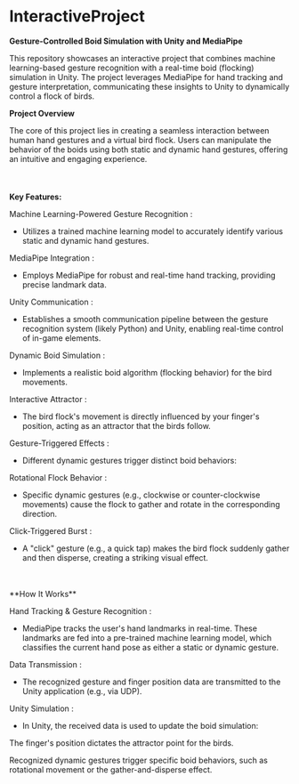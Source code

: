 # InteractiveProject

**Gesture-Controlled Boid Simulation with Unity and MediaPipe**  

This repository showcases an interactive project that combines machine learning-based gesture recognition with a real-time boid (flocking) simulation in Unity. The project leverages MediaPipe for hand tracking and gesture interpretation, communicating these insights to Unity to dynamically control a flock of birds.

**Project Overview**  

The core of this project lies in creating a seamless interaction between human hand gestures and a virtual bird flock. Users can manipulate the behavior of the boids using both static and dynamic hand gestures, offering an intuitive and engaging experience.   
<br>
<br>    
**Key Features:**  

Machine Learning-Powered Gesture Recognition :   
- Utilizes a trained machine learning model to accurately identify various static and dynamic hand gestures.

MediaPipe Integration :   
- Employs MediaPipe for robust and real-time hand tracking, providing precise landmark data.

Unity Communication :   
- Establishes a smooth communication pipeline between the gesture recognition system (likely Python) and Unity, enabling real-time control of in-game elements.

Dynamic Boid Simulation :   
- Implements a realistic boid algorithm (flocking behavior) for the bird movements.

Interactive Attractor :   
- The bird flock's movement is directly influenced by your finger's position, acting as an attractor that the birds follow.

Gesture-Triggered Effects :   
- Different dynamic gestures trigger distinct boid behaviors:

Rotational Flock Behavior :   
- Specific dynamic gestures (e.g., clockwise or counter-clockwise movements) cause the flock to gather and rotate in the corresponding direction.

Click-Triggered Burst :   
- A "click" gesture (e.g., a quick tap) makes the bird flock suddenly gather and then disperse, creating a striking visual effect.
<br>
<br>  
**How It Works**  

Hand Tracking & Gesture Recognition :   
- MediaPipe tracks the user's hand landmarks in real-time. These landmarks are fed into a pre-trained machine learning model, which classifies the current hand pose as either a static or dynamic gesture.

Data Transmission :   
- The recognized gesture and finger position data are transmitted to the Unity application (e.g., via UDP).

Unity Simulation :   
- In Unity, the received data is used to update the boid simulation:

The finger's position dictates the attractor point for the birds.

Recognized dynamic gestures trigger specific boid behaviors, such as rotational movement or the gather-and-disperse effect.
